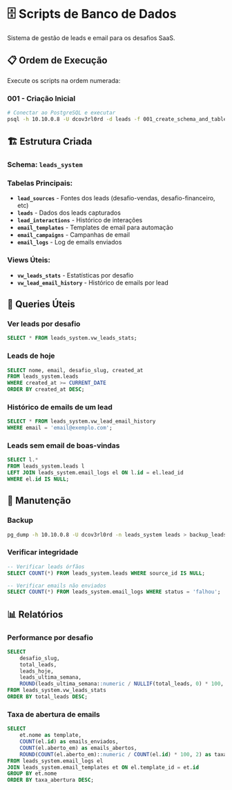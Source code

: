# 🗄️ Scripts de Banco de Dados

Sistema de gestão de leads e email para os desafios SaaS.

## 📋 Ordem de Execução

Execute os scripts na ordem numerada:

### 001 - Criação Inicial
```bash
# Conectar ao PostgreSQL e executar
psql -h 10.10.0.8 -U dcov3rl0rd -d leads -f 001_create_schema_and_tables.sql
```

## 🏗️ Estrutura Criada

### Schema: `leads_system`

### Tabelas Principais:
- **`lead_sources`** - Fontes dos leads (desafio-vendas, desafio-financeiro, etc)
- **`leads`** - Dados dos leads capturados
- **`lead_interactions`** - Histórico de interações
- **`email_templates`** - Templates de email para automação
- **`email_campaigns`** - Campanhas de email
- **`email_logs`** - Log de emails enviados

### Views Úteis:
- **`vw_leads_stats`** - Estatísticas por desafio
- **`vw_lead_email_history`** - Histórico de emails por lead

## 🚀 Queries Úteis

### Ver leads por desafio
```sql
SELECT * FROM leads_system.vw_leads_stats;
```

### Leads de hoje
```sql
SELECT nome, email, desafio_slug, created_at 
FROM leads_system.leads 
WHERE created_at >= CURRENT_DATE
ORDER BY created_at DESC;
```

### Histórico de emails de um lead
```sql
SELECT * FROM leads_system.vw_lead_email_history 
WHERE email = 'email@exemplo.com';
```

### Leads sem email de boas-vindas
```sql
SELECT l.* 
FROM leads_system.leads l
LEFT JOIN leads_system.email_logs el ON l.id = el.lead_id
WHERE el.id IS NULL;
```

## 🔧 Manutenção

### Backup
```bash
pg_dump -h 10.10.0.8 -U dcov3rl0rd -n leads_system leads > backup_leads_$(date +%Y%m%d).sql
```

### Verificar integridade
```sql
-- Verificar leads órfãos
SELECT COUNT(*) FROM leads_system.leads WHERE source_id IS NULL;

-- Verificar emails não enviados
SELECT COUNT(*) FROM leads_system.email_logs WHERE status = 'falhou';
```

## 📊 Relatórios

### Performance por desafio
```sql
SELECT 
    desafio_slug,
    total_leads,
    leads_hoje,
    leads_ultima_semana,
    ROUND(leads_ultima_semana::numeric / NULLIF(total_leads, 0) * 100, 2) as taxa_crescimento_semanal
FROM leads_system.vw_leads_stats
ORDER BY total_leads DESC;
```

### Taxa de abertura de emails
```sql
SELECT 
    et.nome as template,
    COUNT(el.id) as emails_enviados,
    COUNT(el.aberto_em) as emails_abertos,
    ROUND(COUNT(el.aberto_em)::numeric / COUNT(el.id) * 100, 2) as taxa_abertura
FROM leads_system.email_logs el
JOIN leads_system.email_templates et ON el.template_id = et.id
GROUP BY et.nome
ORDER BY taxa_abertura DESC;
``` 